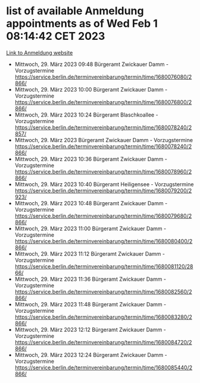 # list of available Anmeldung appointments as of Wed Feb  1 08:14:42 CET 2023
[Link to Anmeldung website](https://service.berlin.de/terminvereinbarung/termin/tag.php?termin=0&anliegen[]=120686&dienstleisterlist=122210,122217,327316,122219,327312,122227,327314,122231,327346,122243,327348,122252,329742,122260,329745,122262,329748,122254,329751,122271,327278,122273,327274,122277,327276,330436,122280,327294,122282,327290,122284,327292,327539,122291,327270,122285,327266,122286,327264,122296,327268,150230,329760,122301,327282,122297,327286,122294,327284,122312,329763,122314,329775,122304,327330,122311,327334,122309,327332,122281,327352,122279,329772,122276,327324,122274,327326,122267,329766,122246,327318,122251,327320,122257,327322,122208,327298,122226,327300,121362,121364&herkunft=http%3A%2F%2Fservice.berlin.de%2Fdienstleistung%2F120686%2F)
- Mittwoch, 29. März 2023 09:48 Bürgeramt Zwickauer Damm - Vorzugstermine https://service.berlin.de/terminvereinbarung/termin/time/1680076080/2866/
- Mittwoch, 29. März 2023 10:00 Bürgeramt Zwickauer Damm - Vorzugstermine https://service.berlin.de/terminvereinbarung/termin/time/1680076800/2866/
- Mittwoch, 29. März 2023 10:24 Bürgeramt Blaschkoallee - Vorzugstermine https://service.berlin.de/terminvereinbarung/termin/time/1680078240/2857/
- Mittwoch, 29. März 2023  Bürgeramt Zwickauer Damm - Vorzugstermine https://service.berlin.de/terminvereinbarung/termin/time/1680078240/2866/
- Mittwoch, 29. März 2023 10:36 Bürgeramt Zwickauer Damm - Vorzugstermine https://service.berlin.de/terminvereinbarung/termin/time/1680078960/2866/
- Mittwoch, 29. März 2023 10:40 Bürgeramt Heiligensee - Vorzugstermine https://service.berlin.de/terminvereinbarung/termin/time/1680079200/2923/
- Mittwoch, 29. März 2023 10:48 Bürgeramt Zwickauer Damm - Vorzugstermine https://service.berlin.de/terminvereinbarung/termin/time/1680079680/2866/
- Mittwoch, 29. März 2023 11:00 Bürgeramt Zwickauer Damm - Vorzugstermine https://service.berlin.de/terminvereinbarung/termin/time/1680080400/2866/
- Mittwoch, 29. März 2023 11:12 Bürgeramt Zwickauer Damm - Vorzugstermine https://service.berlin.de/terminvereinbarung/termin/time/1680081120/2866/
- Mittwoch, 29. März 2023 11:36 Bürgeramt Zwickauer Damm - Vorzugstermine https://service.berlin.de/terminvereinbarung/termin/time/1680082560/2866/
- Mittwoch, 29. März 2023 11:48 Bürgeramt Zwickauer Damm - Vorzugstermine https://service.berlin.de/terminvereinbarung/termin/time/1680083280/2866/
- Mittwoch, 29. März 2023 12:12 Bürgeramt Zwickauer Damm - Vorzugstermine https://service.berlin.de/terminvereinbarung/termin/time/1680084720/2866/
- Mittwoch, 29. März 2023 12:24 Bürgeramt Zwickauer Damm - Vorzugstermine https://service.berlin.de/terminvereinbarung/termin/time/1680085440/2866/
